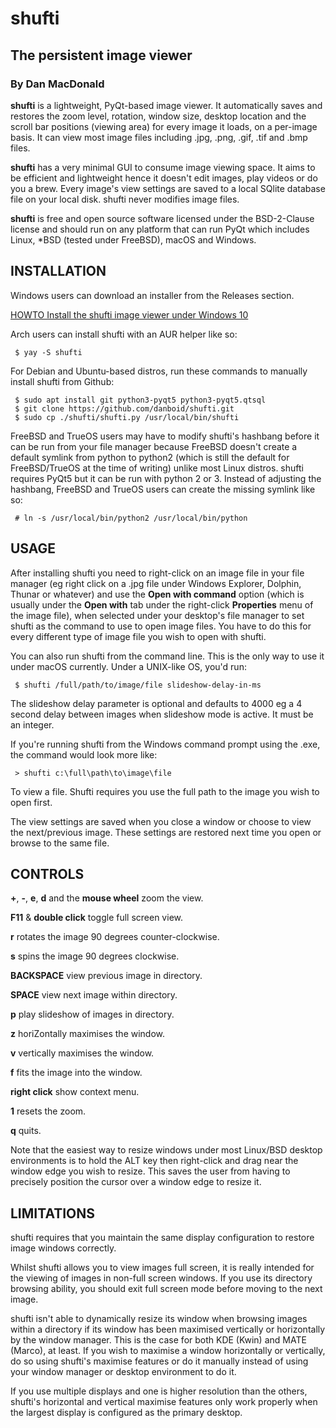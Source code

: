 # shufti

## The persistent image viewer

### By Dan MacDonald

**shufti** is a lightweight, PyQt-based image viewer. It automatically saves and restores the zoom level, rotation, window size, desktop location and the scroll bar positions (viewing area) for every image it loads, on a per-image basis. It can view most image files including .jpg, .png, .gif, .tif and .bmp files.

**shufti** has a very minimal GUI to consume image viewing space. It aims to be efficient and lightweight hence it doesn't edit images, play videos or do you a brew. Every image's view settings are saved to a local SQlite database file on your local disk. shufti never modifies image files.

**shufti** is free and open source software licensed under the BSD-2-Clause license and should run on any platform that can run PyQt which includes Linux, *BSD (tested under FreeBSD), macOS and Windows.

## INSTALLATION

Windows users can download an installer from the Releases section.

[HOWTO Install the shufti image viewer under Windows 10](https://www.youtube.com/watch?v=6Bny-1YGUHE) 

Arch users can install shufti with an AUR helper like so:

```
 $ yay -S shufti
```

For Debian and Ubuntu-based distros, run these commands to manually install shufti from Github:

```
 $ sudo apt install git python3-pyqt5 python3-pyqt5.qtsql
 $ git clone https://github.com/danboid/shufti.git
 $ sudo cp ./shufti/shufti.py /usr/local/bin/shufti
```

FreeBSD and TrueOS users may have to modify shufti's hashbang before it can be run from your file manager because FreeBSD doesn't create a default symlink from python to python2 (which is still the default for FreeBSD/TrueOS at the time of writing) unlike most Linux distros. shufti requires PyQt5 but it can be run with python 2 or 3. Instead of adjusting the hashbang, FreeBSD and TrueOS users can create the missing symlink like so:

```
 # ln -s /usr/local/bin/python2 /usr/local/bin/python
```

## USAGE

After installing shufti you need to right-click on an image file in your file manager (eg right click on a .jpg file under Windows Explorer, Dolphin, Thunar or whatever) and use the **Open with command** option (which is usually under the **Open with** tab under the right-click **Properties** menu of the image file), when selected under your desktop's file manager to set shufti as the command to use to open image files. You have to do this for every different type of image file you wish to open with shufti. 

You can also run shufti from the command line. This is the only way to use it under macOS currently. Under a UNIX-like OS, you'd run:

```
 $ shufti /full/path/to/image/file slideshow-delay-in-ms
```

The slideshow delay parameter is optional and defaults to 4000 eg a 4 second delay between images when slideshow mode is active. It must be an integer.

If you're running shufti from the Windows command prompt using the .exe, the command would look more like:

```
 > shufti c:\full\path\to\image\file
```

To view a file. Shufti requires you use the full path to the image you wish to open first.

The view settings are saved when you close a window or choose to view the next/previous image. These settings are restored next time you open or browse to the same file.



## CONTROLS

**+**, **-**, **e**, **d** and the **mouse wheel** zoom the view.

**F11** & **double click** toggle full screen view.

**r** rotates the image 90 degrees counter-clockwise.

**s** spins the image 90 degrees clockwise.

**BACKSPACE** view previous image in directory.

**SPACE** view next image within directory.

**p** play slideshow of images in directory.

**z** horiZontally maximises the window.

**v** vertically maximises the window.

**f** fits the image into the window.

**right click** show context menu.

**1** resets the zoom.

**q** quits.

Note that the easiest way to resize windows under most Linux/BSD desktop environments is to hold the ALT key then right-click and drag near the window edge you wish to resize. This saves the user from having to precisely position the cursor over a window edge to resize it.

## LIMITATIONS

shufti requires that you maintain the same display configuration to restore image windows correctly.

Whilst shufti allows you to view images full screen, it is really intended for the viewing of images in non-full screen windows. If you use its directory browsing ability, you should exit full screen mode before moving to the next image.

shufti isn't able to dynamically resize its window when browsing images within a directory if its window has been maximised vertically or horizontally by the window manager. This is the case for both KDE (Kwin) and MATE (Marco), at least. If you wish to maximise a window horizontally or vertically, do so using shufti's maximise features or do it manually instead of using your window manager or desktop environment to do it.

If you use multiple displays and one is higher resolution than the others, shufti's horizontal and vertical maximise features only work properly when the largest display is configured as the primary desktop.
